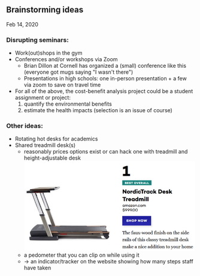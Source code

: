 ## Brainstorming ideas

Feb 14, 2020

### Disrupting seminars:
  * Work(out)shops in the gym
  * Conferences and/or workshops via Zoom
    * Brian Dillon at Cornell has organized a (small) conference like this <br> (everyone got mugs saying "I wasn't there")
	* Presentations in high schools: one in-person presentation + a few via zoom to save on travel time
  * For all of the above, the cost-benefit analysis project could be a student assignment or project:
    1. quantify the environmental benefits
	2. estimate the health impacts (selection is an issue of course)

### Other ideas:
* Rotating hot desks for academics
* Shared treadmill desk(s)
  * reasonably prices options exist or can hack one with treadmill and height-adjustable desk
  ![](assets/Brainstorming-ac7facb2.png)
  * a pedometer that you can clip on while using it
  * $\rightarrow$ an indicator/tracker on the website showing how many steps staff have taken
